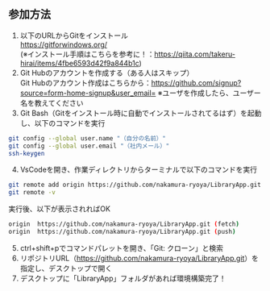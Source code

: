 ## 参加方法
1. 以下のURLからGitをインストール  
https://gitforwindows.org/  
(※インストール手順はこちらを参考に！：https://qiita.com/takeru-hirai/items/4fbe6593d42f9a844b1c)
3. Git Hubのアカウントを作成する（ある人はスキップ）  
Git Hubのアカウント作成はこちらから：https://github.com/signup?source=form-home-signup&user_email=
※ユーザを作成したら、ユーザー名を教えてください
4. Git Bash（Gitをインストール時に自動でインストールされてるはず）を起動し、以下のコマンドを実行  
~~~bash
git config --global user.name "（自分の名前）"
git config --global user.email "（社内メール）"
ssh-keygen
~~~
4. VsCodeを開き、作業ディレクトリからターミナルで以下のコマンドを実行
~~~bash
git remote add origin https://github.com/nakamura-ryoya/LibraryApp.git
git remote -v
~~~
実行後、以下が表示されればOK
~~~bash
origin  https://github.com/nakamura-ryoya/LibraryApp.git (fetch)
origin  https://github.com/nakamura-ryoya/LibraryApp.git (push)
~~~
5. ctrl+shift+pでコマンドパレットを開き、「Git: クローン」と検索
6. リポジトリURL（<https://github.com/nakamura-ryoya/LibraryApp.git>）を指定し、デスクトップで開く
7. デスクトップに「LibraryApp」フォルダがあれば環境構築完了！
